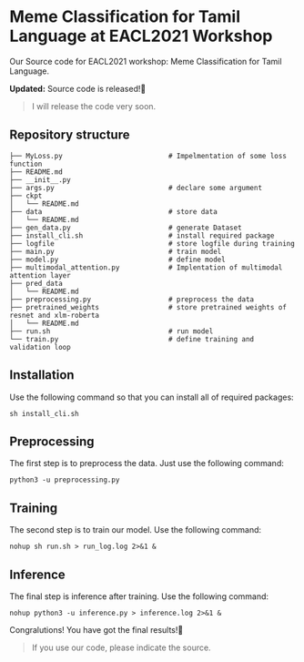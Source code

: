 # Meme Classification for Tamil Language at EACL2021 Workshop

Our Source code for EACL2021 workshop: Meme Classification for Tamil Language.

**Updated:** Source code is released!🤩
> I will release the code very soon.

## Repository structure
```shell
├── MyLoss.py                          # Impelmentation of some loss function 
├── README.md                   
├── __init__.py
├── args.py                            # declare some argument
├── ckpt
│   └── README.md
├── data                               # store data
│   └── README.md       
├── gen_data.py                        # generate Dataset
├── install_cli.sh                     # install required package
├── logfile                            # store logfile during training
├── main.py                            # train model         
├── model.py                           # define model
├── multimodal_attention.py            # Implentation of multimodal attention layer
├── pred_data
│   └── README.md
├── preprocessing.py                   # preprocess the data
├── pretrained_weights                 # store pretrained weights of resnet and xlm-roberta
│   └── README.md
├── run.sh                             # run model
└── train.py                           # define training and validation loop             

```

## Installation
Use the following command so that you can install all of required packages:
```shell
sh install_cli.sh
```

## Preprocessing
The first step is to preprocess the data. Just use the following command:
```shell
python3 -u preprocessing.py
```

## Training
The second step is to train our model. Use the following command:
```shell
nohup sh run.sh > run_log.log 2>&1 &
```

## Inference
The final step is inference after training. Use the following command:
```shell
nohup python3 -u inference.py > inference.log 2>&1 &
```
Congralutions! You have got the final results!🤩


> If you use our code, please indicate the source.